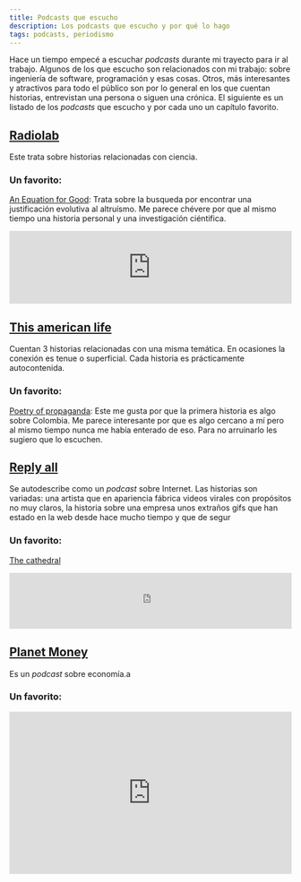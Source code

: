 ```yaml
---
title: Podcasts que escucho
description: Los podcasts que escucho y por qué lo hago
tags: podcasts, periodismo
---
```


Hace un tiempo empecé a escuchar _podcasts_ durante mi trayecto para ir al trabajo. Algunos de los que escucho son relacionados con mi trabajo: sobre ingeniería de software, programación y esas cosas. Otros, más interesantes y atractivos para todo el público son por lo general en los que cuentan historias, entrevistan una persona o siguen una crónica. El siguiente es un listado de los _podcasts_ que escucho y por cada uno un capítulo favorito.

## [Radiolab](http://www.radiolab.org/)

Este trata sobre historias relacionadas con ciencia.

### Un favorito:

[An Equation for Good](http://www.radiolab.org/story/103983-equation-good/): Trata sobre la busqueda por encontrar una justificación evolutiva al altruísmo. Me parece chévere por que al mismo tiempo una historia personal y una investigación ciéntifica. 

<iframe width="100%" height="130" frameborder="0" scrolling="no" src="https://www.wnyc.org/widgets/ondemand_player/radiolab/#file=%2Faudio%2Fxspf%2F103983%2F"></iframe>

<br>

## [This american life](http://www.thisamericanlife.org/)

Cuentan 3 historias relacionadas con una misma temática. En ocasiones la conexión es tenue o superficial. Cada historia es prácticamente autocontenida.

### Un favorito:

[Poetry of propaganda](http://www.thisamericanlife.org/radio-archives/episode/575/poetry-of-propaganda): Este me gusta por que la primera historia es algo sobre Colombia. Me parece interesante por que es algo cercano a mí pero al mismo tiempo nunca me había enterado de eso. Para no arruinarlo les sugiero que lo escuchen.

<script src="http://audio.thisamericanlife.org/widget/widget.min.js" type="text/javascript"></script>
<div id="this-american-life-575" class="this-american-life" style="width:100%;"></div>

## [Reply all](https://gimletmedia.com/show/reply-all/)

Se autodescribe como un _podcast_ sobre Internet. Las historias son variadas: una artista que en apariencia fábrica videos virales con propósitos no muy claros, la historia sobre una empresa  unos extraños gifs que han estado en la web desde hace mucho tiempo y que de segur

### Un favorito:

[The cathedral](https://gimletmedia.com/episode/50-the-cathedral/)

<iframe width="100%" height="100" scrolling="no" frameborder="no" src="https://w.soundcloud.com/player/?url=https%3A//api.soundcloud.com/tracks/240885091&amp;auto_play=false&amp;hide_related=false&amp;show_comments=true&amp;show_user=true&amp;show_reposts=false&amp;visual=true"></iframe>

## [Planet Money](http://www.npr.org/sections/money/)

Es un _podcast_ sobre economía.a

### Un favorito:

<iframe src="http://www.npr.org/player/embed/357629765/357998990" width="100%" height="290" frameborder="0" scrolling="no" title="NPR embedded audio player" align="middle"></iframe>

